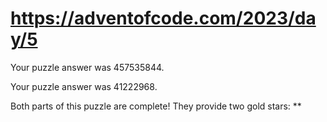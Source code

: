 # https://adventofcode.com/2023/day/5

Your puzzle answer was 457535844.

Your puzzle answer was 41222968.

Both parts of this puzzle are complete! They provide two gold stars: **
